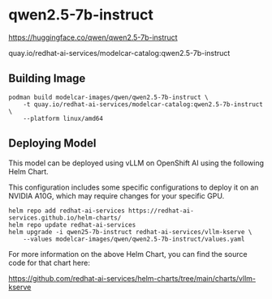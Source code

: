 # qwen2.5-7b-instruct

https://huggingface.co/qwen/qwen2.5-7b-instruct

quay.io/redhat-ai-services/modelcar-catalog:qwen2.5-7b-instruct

## Building Image

```
podman build modelcar-images/qwen/qwen2.5-7b-instruct \
    -t quay.io/redhat-ai-services/modelcar-catalog:qwen2.5-7b-instruct  \
    --platform linux/amd64
```

## Deploying Model

This model can be deployed using vLLM on OpenShift AI using the following Helm Chart.

This configuration includes some specific configurations to deploy it on an NVIDIA A10G, which may require changes for your specific GPU.

```
helm repo add redhat-ai-services https://redhat-ai-services.github.io/helm-charts/
helm repo update redhat-ai-services
helm upgrade -i qwen25-7b-instruct redhat-ai-services/vllm-kserve \
    --values modelcar-images/qwen/qwen2.5-7b-instruct/values.yaml
```

For more information on the above Helm Chart, you can find the source code for that chart here:

https://github.com/redhat-ai-services/helm-charts/tree/main/charts/vllm-kserve
